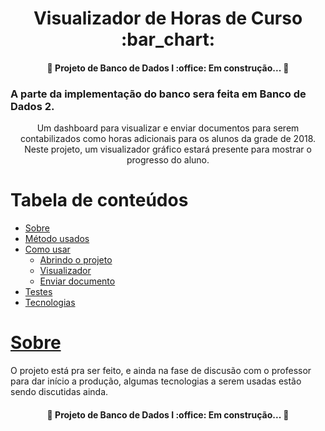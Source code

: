 <h1 align="center">Visualizador de Horas de Curso :bar_chart:</h1>
<h4 align="center"> 
	🚧  Projeto de Banco de Dados I :office: Em construção...  🚧
</h4>
<h3>A parte da implementação do banco sera feita em Banco de Dados 2.</h3>
<p align="center">Um dashboard para visualizar e enviar documentos para serem contabilizados como horas adicionais para os alunos da grade de 2018. Neste projeto, um visualizador gráfico estará presente para mostrar o progresso do aluno.</p>

Tabela de conteúdos
=================
<!--ts-->
   * [Sobre](#about)
   * [Método usados](#used)
   * [Como usar](#how-to-use)
      * [Abrindo o projeto](#open-project)
      * [Visualizador](#visualizer)
      * [Enviar documento](#send-document)
   * [Testes](#tests)
   * [Tecnologias](#tech)
<!--te-->
<h1 id="about"><a href="#about">Sobre</a></h1>
<p>O projeto está pra ser feito, e ainda na fase de discusão com o professor para dar início a produção, algumas tecnologias a serem usadas estão sendo discutidas ainda.<p>
<h4 align="center"> 
	🚧  Projeto de Banco de Dados I :office: Em construção...  🚧
</h4>
